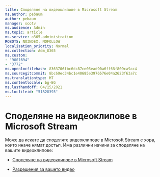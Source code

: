 ```yaml
---
title: Споделяне на видеоклипове в Microsoft Stream
ms.author: pebaum
author: pebaum
manager: scotv
ms.audience: Admin
ms.topic: article
ms.service: o365-administration
ROBOTS: NOINDEX, NOFOLLOW
localization_priority: Normal
ms.collection: Adm_O365
ms.custom:
- "9001694"
- "3772"
ms.openlocfilehash: 8363706fbc6dc87ce06ead90a6ff68f809ca9ac4
ms.sourcegitcommit: 8bc60ec34bc1e40685e3976576e04a2623f63a7c
ms.translationtype: MT
ms.contentlocale: bg-BG
ms.lasthandoff: 04/15/2021
ms.locfileid: "51828393"
---
```

# <a name="share-your-videos-in-microsoft-stream"></a>Споделяне на видеоклипове в Microsoft Stream

Може да искате да споделяте видеоклипове в Microsoft Stream с хора, които иначе нямат достъп. Има различни начини за споделяне на вашите видеоклипове:

- [Споделяне на видеоклипове в Microsoft Stream](https://docs.microsoft.com/stream/portal-share-video)

- [Разрешения за вашето видео](https://docs.microsoft.com/stream/portal-share-video#permissions-on-your-video)
